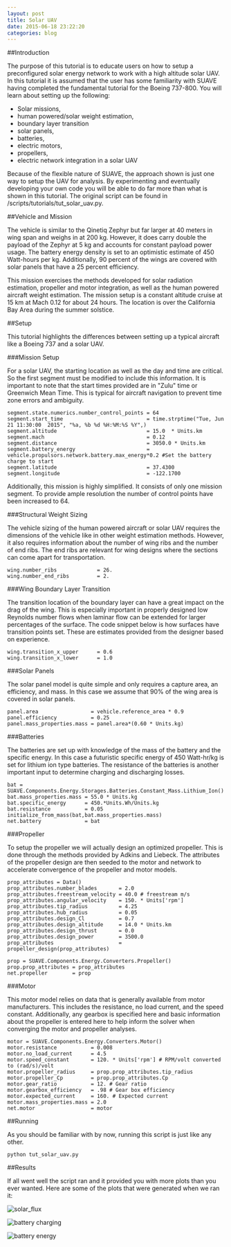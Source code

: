 ```yaml
---
layout: post
title: Solar UAV
date: 2015-06-18 23:22:20
categories: blog
---
```


<link rel="stylesheet" href="//cdn.jsdelivr.net/highlight.js/8.6/styles/default.min.css">
<script src="//cdn.jsdelivr.net/highlight.js/8.6/highlight.min.js"></script>
<script>hljs.initHighlightingOnLoad();</script>

##Introduction

The purpose of this tutorial is to educate users on how to setup a preconfigured solar energy network to work with a high altitude solar UAV. In this tutorial it is assumed that the user has some familiarity with SUAVE having completed the fundamental tutorial for the Boeing 737-800.  You will learn about setting up the following:

* Solar missions,
* human powered/solar weight estimation,
* boundary layer transition
* solar panels, 
* batteries,
* electric motors, 
* propellers,
* electric network integration in a solar UAV

Because of the flexible nature of SUAVE, the approach shown is just one way to setup the UAV for analysis. By experimenting and eventually developing your own code you will be able to do far more than what is shown in this tutorial. The original script can be found in /scripts/tutorials/tut_solar_uav.py.

##Vehicle and Mission

The vehicle is similar to the Qinetiq Zephyr but far larger at 40 meters in wing span and weighs in at 200 kg. However, it does carry double the payload of the Zephyr at 5 kg and accounts for constant payload power usage. The battery energy density is set to an optimistic estimate of 450 Watt-hours per kg. Additionally, 90 percent of the wings are covered with solar panels that have a 25 percent efficiency. 

This mission exercises the methods developed for solar radiation estimation, propeller and motor integration, as well as the human powered aircraft weight estimation. The mission setup is a constant altitude cruise at 15 km at Mach 0.12 for about 24 hours. The location is over the California Bay Area during the summer solstice. 

##Setup

This tutorial highlights the differences between setting up a typical aircraft like a Boeing 737 and a solar UAV.

###Mission Setup

For a solar UAV, the starting location as well as the day and time are critical. So the first segment must be modified to include this information. It is important to note that the start times provided are in "Zulu" time or Greenwich Mean Time. This is typical for aircraft navigation to prevent time zone errors and ambiguity.

<pre><code class="python">segment.state.numerics.number_control_points = 64
segment.start_time                           = time.strptime("Tue, Jun 21 11:30:00  2015", "%a, %b %d %H:%M:%S %Y",)
segment.altitude                             = 15.0  * Units.km 
segment.mach                                 = 0.12
segment.distance                             = 3050.0 * Units.km
segment.battery_energy                       = vehicle.propulsors.network.battery.max_energy*0.2 #Set the battery charge to start
segment.latitude                             = 37.4300
segment.longitude                            = -122.1700
</code></pre>

Additionally, this mission is highly simplified. It consists of only one mission segment. To provide ample resolution the number of control points have been increased to 64.

###Structural Weight Sizing

The vehicle sizing of the human powered aircraft or solar UAV requires the dimensions of the vehicle like in other weight estimation methods. However, it also requires information about the number of wing ribs and the number of end ribs. The end ribs are relevant for wing designs where the sections can come apart for transportation.

<pre><code class="python">wing.number_ribs             = 26.
wing.number_end_ribs         = 2.
</code></pre>

###Wing Boundary Layer Transition

The transition location of the boundary layer can have a great impact on the drag of the wing. This is especially important in properly designed low Reynolds number flows when laminar flow can be extended for larger percentages of the surface. The code snippet below is how surfaces have transition points set. These are estimates provided from the designer based on experience.

<pre><code class="python">wing.transition_x_upper      = 0.6
wing.transition_x_lower      = 1.0
</code></pre>

###Solar Panels

The solar panel model is quite simple and only requires a capture area, an efficiency, and mass. In this case we assume that 90% of the wing area is covered in solar panels.

<pre><code class="python">panel.area                 = vehicle.reference_area * 0.9
panel.efficiency           = 0.25
panel.mass_properties.mass = panel.area*(0.60 * Units.kg)
</code></pre>


###Batteries

The batteries are set up with knowledge of the mass of the battery and the specific energy. In this case a futuristic specific energy of 450 Watt-hr/kg is set for lithium ion type batteries. The resistance of the batteries is another important input to determine charging and discharging losses.

<pre><code class="python">bat = SUAVE.Components.Energy.Storages.Batteries.Constant_Mass.Lithium_Ion()
bat.mass_properties.mass = 55.0 * Units.kg
bat.specific_energy      = 450.*Units.Wh/Units.kg
bat.resistance           = 0.05
initialize_from_mass(bat,bat.mass_properties.mass)
net.battery              = bat
</code></pre>


###Propeller

To setup the propeller we will actually design an optimized propeller. This is done through the methods provided by Adkins and Liebeck. The attributes of the propeller design are then seeded to the motor and network to accelerate convergence of the propeller and motor models.

<pre><code class="python">prop_attributes = Data()
prop_attributes.number_blades       = 2.0
prop_attributes.freestream_velocity = 40.0 # freestream m/s
prop_attributes.angular_velocity    = 150. * Units['rpm']
prop_attributes.tip_radius          = 4.25
prop_attributes.hub_radius          = 0.05
prop_attributes.design_Cl           = 0.7
prop_attributes.design_altitude     = 14.0 * Units.km
prop_attributes.design_thrust       = 0.0
prop_attributes.design_power        = 3500.0
prop_attributes                     = propeller_design(prop_attributes)

prop = SUAVE.Components.Energy.Converters.Propeller()
prop.prop_attributes = prop_attributes
net.propeller        = prop
</code></pre>

###Motor

This motor model relies on data that is generally available from motor manufacturers. This includes the resistance, no load current, and the speed constant. Additionally, any gearbox is specified here and basic information about the propeller is entered here to help inform the solver when converging the motor and propeller analyses.

<pre><code class="python">motor = SUAVE.Components.Energy.Converters.Motor()
motor.resistance           = 0.008
motor.no_load_current      = 4.5
motor.speed_constant       = 120. * Units['rpm'] # RPM/volt converted to (rad/s)/volt      
motor.propeller_radius     = prop.prop_attributes.tip_radius
motor.propeller_Cp         = prop.prop_attributes.Cp
motor.gear_ratio           = 12. # Gear ratio
motor.gearbox_efficiency   = .98 # Gear box efficiency
motor.expected_current     = 160. # Expected current
motor.mass_properties.mass = 2.0
net.motor                  = motor   
</code></pre>


##Running

As you should be familiar with by now, running this script is just like any other.
<pre><code class="bash">python tut_solar_uav.py
</code></pre>

##Results

If all went well the script ran and it provided you with more plots than you ever wanted. Here are some of the plots that were generated when we ran it:

![solar_flux](/images/solar_flux.png)

![battery charging](/images/battery_charging.png)

![battery energy](/images/battery_energy.png)

